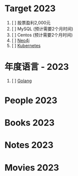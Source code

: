 # Target 2023

1. [ ] 股票盈利2,000元
1. [ ] MySQL (预计需要2个月时间)
1. [ ] Centos (预计需要2个月时间)
1. [ ] [Neo4j](https://neo4j.com/)
1. [ ] [Kubernetes](https://kubernetes.io/)

# 年度语言 - 2023

1. [ ] [Golang](https://golang.google.cn/)

# People 2023

# Books 2023

# Notes 2023

# Movies 2023
